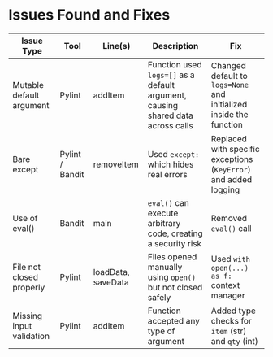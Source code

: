 # Issues Found and Fixes

| Issue Type | Tool | Line(s) | Description | Fix |
|-------------|------|---------|--------------|-----|
| Mutable default argument | Pylint | addItem | Function used `logs=[]` as a default argument, causing shared data across calls | Changed default to `logs=None` and initialized inside the function |
| Bare except | Pylint / Bandit | removeItem | Used `except:` which hides real errors | Replaced with specific exceptions (`KeyError`) and added logging |
| Use of eval() | Bandit | main | `eval()` can execute arbitrary code, creating a security risk | Removed `eval()` call |
| File not closed properly | Pylint | loadData, saveData | Files opened manually using `open()` but not closed safely | Used `with open(...) as f:` context manager |
| Missing input validation | Pylint | addItem | Function accepted any type of argument | Added type checks for `item` (str) and `qty` (int) |
